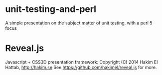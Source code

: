 unit-testing-and-perl
=====================

A simple presentation on the subject matter of unit testing, with a perl 5 focus

Reveal.js
=====================

Javascript + CSS3D presentation framework: Copyright (C) 2014 Hakim El Hattab, http://hakim.se
See https://github.com/hakimel/reveal.js for more.
